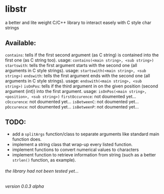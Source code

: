 # libstr
a better and lite weight C/C++ library to interact easely with C style char strings

## Available:
`contains`: tells if the first second argument (as C string) is contained into the first one (as C string too).
    usage: `contains(<main string>, <sub string>)`
`startswith`: tells the first argument starts with the second one (all arguments in C style strings).
    usage: `startswith(<main string>, <sub string>)`
`endswith`: tells the first argument ends with the second one (all arguments in C style strings).
    usage: `endswith(<main string>, <sub string>)`
`isOnPos`: tells if the third argument in on the given position (second argument (int)) into the first argument.
    usage: `isOnPos(<main string>, <position>, <sub string>)`
`firstOccurence`: not doumented yet...
`cOccurence`: not doumented yet...
`isBetweenC`: not doumented yet...
`pOccurence`: not doumented yet...
`isBetweenP`: not doumented yet...

## TODO:
- add a `splitArgs` function/class to separate arguments like standard main function does.
- implement a string class that wrap-up every listed function.
- implement functions to convert numerical values to characters
- implement function to retrieve information from string (such as a better `strlen()` function, as example).

###### the library had not been tested yet...
###### version 0.0.3 alpha
